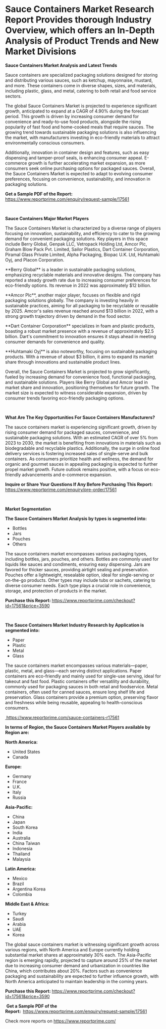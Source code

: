 <p><h1>Sauce Containers Market Research Report Provides thorough Industry Overview, which offers an In-Depth Analysis of Product Trends and New Market Divisions</h1></p><p><strong>Sauce Containers Market Analysis and Latest Trends</strong></p>
<p><p>Sauce containers are specialized packaging solutions designed for storing and distributing various sauces, such as ketchup, mayonnaise, mustard, and more. These containers come in diverse shapes, sizes, and materials, including plastic, glass, and metal, catering to both retail and food service sectors.</p><p>The global Sauce Containers Market is projected to experience significant growth, anticipated to expand at a CAGR of 4.90% during the forecast period. This growth is driven by increasing consumer demand for convenience and ready-to-use food products, alongside the rising popularity of fast food and home-cooked meals that require sauces. The growing trend towards sustainable packaging solutions is also influencing the market, with manufacturers investing in eco-friendly materials to attract environmentally conscious consumers.</p><p>Additionally, innovation in container design and features, such as easy dispensing and tamper-proof seals, is enhancing consumer appeal. E-commerce growth is further accelerating market expansion, as more consumers seek online purchasing options for packaged sauces. Overall, the Sauce Containers Market is expected to adapt to evolving consumer preferences, focusing on convenience, sustainability, and innovation in packaging solutions.</p></p>
<p><strong>Get a Sample PDF of the Report:&nbsp;</strong> <a href="https://www.reportprime.com/enquiry/request-sample/17561?utm_campaign=3367&utm_medium=2&utm_source=Github&utm_content=ia&utm_term=18032025&utm_id=sauce-containers">https://www.reportprime.com/enquiry/request-sample/17561</a></p>
<p>&nbsp;</p>
<p><strong>Sauce Containers Major Market Players</strong></p>
<p><p>The Sauce Containers Market is characterized by a diverse range of players focusing on innovation, sustainability, and efficiency to cater to the growing demand for convenient packaging solutions. Key players in this space include Berry Global, Genpak LLC, Vetropack Holding Ltd, Amcor Plc, Graham Blow Pack Pvt. Limited, Sailor Plastics, Dart Container Corporation, Piramal Glass Private Limited, Alpha Packaging, Biopac U.K. Ltd, Huhtamaki Oyj, and Placon Corporation.</p><p>**Berry Global** is a leader in sustainable packaging solutions, emphasizing recyclable materials and innovative designs. The company has reported a steady growth rate due to increasing consumer preferences for eco-friendly options. Its revenue in 2022 was approximately $12 billion.</p><p>**Amcor Plc**, another major player, focuses on flexible and rigid packaging solutions globally. The company is investing heavily in sustainable practices, aiming for all packaging to be recyclable or reusable by 2025. Amcor's sales revenue reached around $13 billion in 2022, with a strong growth trajectory driven by demand in the food sector.</p><p>**Dart Container Corporation** specializes in foam and plastic products, boasting a robust market presence with a revenue of approximately $2.5 billion. Dart's commitment to innovation ensures it stays ahead in meeting consumer demands for convenience and quality.</p><p>**Huhtamaki Oyj** is also noteworthy, focusing on sustainable packaging products. With a revenue of about $3 billion, it aims to expand its market share through innovations and sustainable product lines.</p><p>Overall, the Sauce Containers Market is projected to grow significantly, fueled by increasing demand for convenience food, functional packaging, and sustainable solutions. Players like Berry Global and Amcor lead in market share and innovation, positioning themselves for future growth. The market size is expected to witness considerable expansion, driven by consumer trends favoring eco-friendly packaging options.</p></p>
<p>&nbsp;</p>
<p><strong>What Are The Key Opportunities For Sauce Containers Manufacturers?</strong></p>
<p><p>The sauce containers market is experiencing significant growth, driven by rising consumer demand for packaged sauces, convenience, and sustainable packaging solutions. With an estimated CAGR of over 5% from 2023 to 2030, the market is benefiting from innovations in materials such as biodegradable and recyclable plastics. Additionally, the surge in online food delivery services is fostering increased sales of single-serve and bulk containers. As consumers prioritize health and wellness, the demand for organic and gourmet sauces in appealing packaging is expected to further propel market growth. Future outlook remains positive, with a focus on eco-friendly advancements and e-commerce expansion.</p></p>
<p><strong>Inquire or Share Your Questions If Any Before Purchasing This Report:</strong> <a href="https://www.reportprime.com/enquiry/pre-order/17561?utm_campaign=3367&utm_medium=2&utm_source=Github&utm_content=ia&utm_term=18032025&utm_id=sauce-containers">https://www.reportprime.com/enquiry/pre-order/17561</a></p>
<p>&nbsp;</p>
<p><strong>Market Segmentation</strong></p>
<p><strong>The Sauce Containers Market Analysis by types is segmented into:</strong></p>
<p><ul><li>Bottles</li><li>Jars</li><li>Pouches</li><li>Others</li></ul></p>
<p><p>The sauce containers market encompasses various packaging types, including bottles, jars, pouches, and others. Bottles are commonly used for liquids like sauces and condiments, ensuring easy dispensing. Jars are favored for thicker sauces, providing airtight sealing and preservation. Pouches offer a lightweight, resealable option, ideal for single-serving or on-the-go products. Other types may include tubs or sachets, catering to diverse consumer needs. Each type plays a crucial role in convenience, storage, and protection of products in the market.</p></p>
<p><strong>Purchase this Report:&nbsp;</strong><a href="https://www.reportprime.com/checkout?id=17561&price=3590&utm_campaign=3367&utm_medium=2&utm_source=Github&utm_content=ia&utm_term=18032025&utm_id=sauce-containers">https://www.reportprime.com/checkout?id=17561&price=3590</a></p>
<p>&nbsp;</p>
<p><strong>The Sauce Containers Market Industry Research by Application is segmented into:</strong></p>
<p><ul><li>Paper</li><li>Plastic</li><li>Metal</li><li>Glass</li></ul></p>
<p><p>The sauce containers market encompasses various materials—paper, plastic, metal, and glass—each serving distinct applications. Paper containers are eco-friendly and mainly used for single-use serving, ideal for takeout and fast food. Plastic containers offer versatility and durability, commonly used for packaging sauces in both retail and foodservice. Metal containers, often used for canned sauces, ensure long shelf life and preservation. Glass containers provide a premium option, preserving flavor and freshness while being reusable, appealing to health-conscious consumers.</p></p>
<p><a href="https://www.reportprime.com/sauce-containers-r17561?utm_campaign=3367&utm_medium=2&utm_source=Github&utm_content=ia&utm_term=18032025&utm_id=sauce-containers">&nbsp;https://www.reportprime.com/sauce-containers-r17561</a></p>
<p><strong>In terms of Region, the Sauce Containers Market Players available by Region are:</strong></p>
<p>
    <p> <strong> North America: </strong>
        <ul>
            <li>United States</li>
            <li>Canada</li>
        </ul>
        </p> 
    <p> <strong> Europe: </strong>
        <ul>
            <li>Germany</li>
            <li>France</li>
            <li>U.K.</li>
            <li>Italy</li>
            <li>Russia</li>
        </ul>
        </p> 
    <p> <strong> Asia-Pacific: </strong>
        <ul>
            <li>China</li>
            <li>Japan</li>
            <li>South Korea</li>
            <li>India</li>
            <li>Australia</li>
            <li>China Taiwan</li>
            <li>Indonesia</li>
            <li>Thailand</li>
            <li>Malaysia</li>
        </ul>
        </p> 
    <p> <strong> Latin America: </strong>
        <ul>
            <li>Mexico</li>
            <li>Brazil</li>
            <li>Argentina Korea</li>
            <li>Colombia</li>
        </ul>
        </p> 
    <p> <strong> Middle East & Africa: </strong>
        <ul>
            <li>Turkey</li>
            <li>Saudi</li>
            <li>Arabia</li>
            <li>UAE</li>
            <li>Korea</li>
        </ul>
    </p>
    </p>
<p><p>The global sauce containers market is witnessing significant growth across various regions, with North America and Europe currently holding substantial market shares at approximately 30% each. The Asia-Pacific region is emerging rapidly, projected to capture around 25% of the market due to increasing consumer demand and urbanization in countries like China, which contributes about 20%. Factors such as convenience packaging and sustainability are expected to further influence growth, with North America anticipated to maintain leadership in the coming years.</p></p>
<p><strong>Purchase this Report: </strong><a href="https://www.reportprime.com/checkout?id=17561&price=3590&utm_campaign=3367&utm_medium=2&utm_source=Github&utm_content=ia&utm_term=18032025&utm_id=sauce-containers">https://www.reportprime.com/checkout?id=17561&price=3590</a></p>
<p>&nbsp;<strong>Get a Sample PDF of the Report:&nbsp;&nbsp;</strong><a href="https://www.reportprime.com/enquiry/request-sample/17561?utm_campaign=3367&utm_medium=2&utm_source=Github&utm_content=ia&utm_term=18032025&utm_id=sauce-containers">https://www.reportprime.com/enquiry/request-sample/17561</a></p>
<p><strong></strong></p>
<p>Check more reports on <a href="https://www.reportprime.com/?utm_campaign=3367&utm_medium=2&utm_source=Github&utm_content=ia&utm_term=18032025&utm_id=sauce-containers">https://www.reportprime.com/</a></p>
